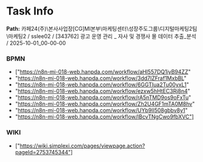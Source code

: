 # Task Info

**Path:** 카페24(주)\본사사업장\[CG]MI본부\마케팅센터\성장주도그룹\디지털마케팅2팀\마케팅2 / sslee02 / [343762] 광고 운영 관리 _ 자사 및 경쟁사 몰 데이터 추출_분석 / 2025-10-01_00-00-00

### BPMN
- ["https://n8n-mi-018-web.hanpda.com/workflow/aHl557DQ1iyB94ZZ"
- "https://n8n-mi-018-web.hanpda.com/workflow/3dd7lZFraf1MxbBL"
- "https://n8n-mi-018-web.hanpda.com/workflow/6GGTIua2Tu00yxL1"
- "https://n8n-mi-018-web.hanpda.com/workflow/ezxw5hHtEC3Rj8n4"
- "https://n8n-mi-018-web.hanpda.com/workflow/rA5nTMD9os9oFxTu"
- "https://n8n-mi-018-web.hanpda.com/workflow/Zh2U4GF1mTA0M8hv"
- "https://n8n-mi-018-web.hanpda.com/workflow/UYb9lI508gbbv8y1"
- "https://n8n-mi-018-web.hanpda.com/workflow/lBcvTNgCwo9fbXVC"]

### WIKI
- ["https://wiki.simplexi.com/pages/viewpage.action?pageId=2753745344"]

